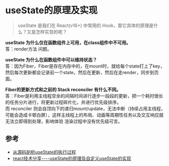 
# useState的原理及实现

> useState 是我们在 React(v16+) 中常用的 Hook，那它具体的原理是什么？又是怎样实现的呢？

**useState 为什么仅在函数组件上可用，在class组件中不可用。**    
答：render方法 问题。

**useState 为什么在函数组件中可以维持状态？**    
答：因为Fiber，Fiber是存在内存中的，在mount时，就给每个state打上了key，然后每次更新都会记录前一个state，然后在更新，然后在走render，同步到页面。

**Fiber的更新方式和之前的 Stack reconciler 有什么不同。**    
答：Fiber是利用主线程空余的间隔时间进行逐步一段段的更新，把一个耗时很长的任务分片进行，将更新过程碎片化，并进行优先级排序。    
而 reconciler 则会自顶向下的递归mount/update，无法中断（持续占用主线程，可能会造成卡顿白屏），这样主线程上的布局、动画等周期性任务以及交互响应就无法立即得到处理，影响体验
渲染过程中没有优先级可言。

## 参考
- [从源码剖析useState的执行过程](https://juejin.cn/post/6844903833764642830)
- [react技术分享----useState的原理及自定义useState的实现](https://blog.csdn.net/m0_46694056/article/details/122600029)
